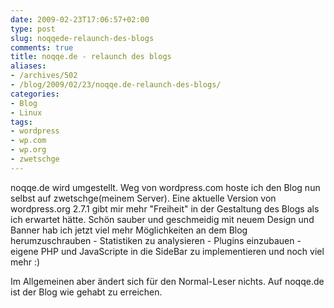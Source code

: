 ```yaml
---
date: 2009-02-23T17:06:57+02:00
type: post
slug: noqqede-relaunch-des-blogs
comments: true
title: noqqe.de - relaunch des blogs
aliases:
- /archives/502
- /blog/2009/02/23/noqqe.de-relaunch-des-blogs/
categories:
- Blog
- Linux
tags:
- wordpress
- wp.com
- wp.org
- zwetschge
---
```


noqqe.de wird umgestellt. Weg von wordpress.com hoste
ich den Blog nun selbst auf zwetschge(meinem Server). Eine aktuelle Version
von wordpress.org 2.7.1 gibt mir mehr "Freiheit" in der Gestaltung des
Blogs als ich erwartet hätte. Schön sauber und geschmeidig mit neuem Design
und Banner hab ich jetzt viel mehr Möglichkeiten an dem Blog
herumzuschrauben - Statistiken zu analysieren - Plugins einzubauen - eigene
PHP und JavaScripte in die SideBar zu implementieren und noch viel mehr :)

Im Allgemeinen aber ändert sich für den Normal-Leser nichts. Auf noqqe.de
ist der Blog wie gehabt zu erreichen.
